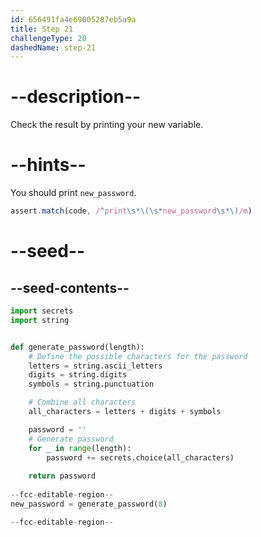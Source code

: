 ```yaml
---
id: 656491fa4e69005287eb5a9a
title: Step 21
challengeType: 20
dashedName: step-21
---
```


# --description--

Check the result by printing your new variable.

# --hints--

You should print `new_password`.

```js
assert.match(code, /^print\s*\(\s*new_password\s*\)/m)
```

# --seed--

## --seed-contents--

```py
import secrets
import string


def generate_password(length):
    # Define the possible characters for the password
    letters = string.ascii_letters
    digits = string.digits
    symbols = string.punctuation

    # Combine all characters
    all_characters = letters + digits + symbols

    password = ''
    # Generate password
    for _ in range(length):
        password += secrets.choice(all_characters)
        
    return password
    
--fcc-editable-region--
new_password = generate_password(8)

--fcc-editable-region--
```
